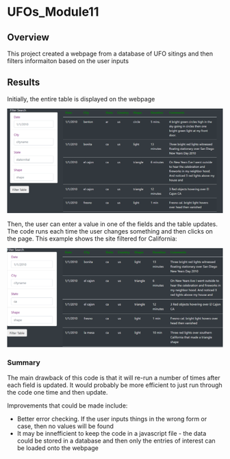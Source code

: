 # UFOs_Module11

## Overview

This project created a webpage from a database of UFO sitings and then filters informaiton based on the user inputs

## Results

Initially, the entire table is displayed on the webpage

![full](https://github.com/JaniceBgithub/UFOs_Module11/blob/main/static/images/full_table.png)

Then, the user can enter a value in one of the fields and the table updates.  The code runs each time the user changes something and then clicks on the page.  This example shows the site filtered for California:

![Ca](https://github.com/JaniceBgithub/UFOs_Module11/blob/main/static/images/Ca_table.png)

### Summary

The main drawback of this code is that it will re-run a number of times after each field is updated. It would probably be more efficient to just run through the code one time and then update. 

Improvements that could be made include:

- Better error checking.  If the user inputs things in the wrong form or case, then no values will be found
- It may be innefficient to keep the code in a javascript file - the data could be stored in a database and then only the entries of interest can be loaded onto the webpage 








